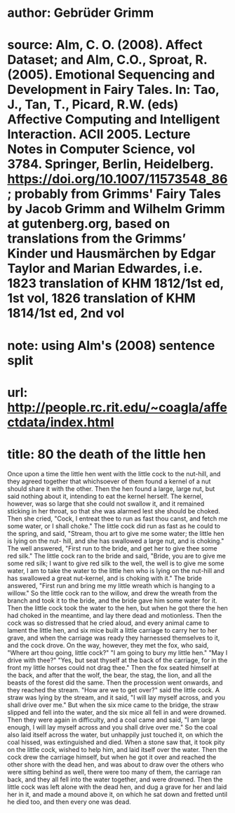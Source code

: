 # author: Gebrüder Grimm
# source: Alm, C. O. (2008). Affect Dataset; and Alm, C.O., Sproat, R. (2005). Emotional Sequencing and Development in Fairy Tales. In: Tao, J., Tan, T., Picard, R.W. (eds) Affective Computing and Intelligent Interaction. ACII 2005. Lecture Notes in Computer Science, vol 3784. Springer, Berlin, Heidelberg. https://doi.org/10.1007/11573548_86; probably from Grimms' Fairy Tales by Jacob Grimm and Wilhelm Grimm at gutenberg.org, based on translations from the Grimms’ Kinder und Hausmärchen by Edgar Taylor and Marian Edwardes, i.e. 1823 translation of KHM 1812/1st ed, 1st vol, 1826 translation of KHM 1814/1st ed, 2nd vol
# note: using Alm's (2008) sentence split
# url: http://people.rc.rit.edu/~coagla/affectdata/index.html
# title: 80 the death of the little hen

Once upon a time the little hen went with the little cock to the nut-hill, and they agreed together that whichsoever of them found a kernel of a nut should share it with the other.
Then the hen found a large, large nut, but said nothing about it, intending to eat the kernel herself.
The kernel, however, was so large that she could not swallow it, and it remained sticking in her throat, so that she was alarmed lest she should be choked.
Then she cried, "Cock, I entreat thee to run as fast thou canst, and fetch me some water, or I shall choke."
The little cock did run as fast as he could to the spring, and said, "Stream, thou art to give me some water; the little hen is lying on the nut- hill, and she has swallowed a large nut, and is choking."
The well answered, "First run to the bride, and get her to give thee some red silk."
The little cock ran to the bride and said, "Bride, you are to give me some red silk; I want to give red silk to the well, the well is to give me some water, I am to take the water to the little hen who is lying on the nut-hill and has swallowed a great nut-kernel, and is choking with it."
The bride answered, "First run and bring me my little wreath which is hanging to a willow."
So the little cock ran to the willow, and drew the wreath from the branch and took it to the bride, and the bride gave him some water for it.
Then the little cock took the water to the hen, but when he got there the hen had choked in the meantime, and lay there dead and motionless.
Then the cock was so distressed that he cried aloud, and every animal came to lament the little hen, and six mice built a little carriage to carry her to her grave, and when the carriage was ready they harnessed themselves to it, and the cock drove.
On the way, however, they met the fox, who said, "Where art thou going, little cock?"
"I am going to bury my little hen."
"May I drive with thee?"
"Yes, but seat thyself at the back of the carriage, for in the front my little horses could not drag thee."
Then the fox seated himself at the back, and after that the wolf, the bear, the stag, the lion, and all the beasts of the forest did the same.
Then the procession went onwards, and they reached the stream.
"How are we to get over?" said the little cock.
A straw was lying by the stream, and it said, "I will lay myself across, and you shall drive over me."
But when the six mice came to the bridge, the straw slipped and fell into the water, and the six mice all fell in and were drowned.
Then they were again in difficulty, and a coal came and said, "I am large enough, I will lay myself across and you shall drive over me."
So the coal also laid itself across the water, but unhappily just touched it, on which the coal hissed, was extinguished and died.
When a stone saw that, it took pity on the little cock, wished to help him, and laid itself over the water.
Then the cock drew the carriage himself, but when he got it over and reached the other shore with the dead hen, and was about to draw over the others who were sitting behind as well, there were too many of them, the carriage ran back, and they all fell into the water together, and were drowned.
Then the little cock was left alone with the dead hen, and dug a grave for her and laid her in it, and made a mound above it, on which he sat down and fretted until he died too, and then every one was dead.
